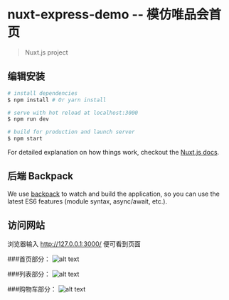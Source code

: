 # nuxt-express-demo  -- 模仿唯品会首页

> Nuxt.js project

## 编辑安装

``` bash
# install dependencies
$ npm install # Or yarn install

# serve with hot reload at localhost:3000
$ npm run dev

# build for production and launch server
$ npm start
```

For detailed explanation on how things work, checkout the [Nuxt.js docs](https://github.com/nuxt/nuxt.js).

## 后端 Backpack

We use [backpack](https://github.com/palmerhq/backpack) to watch and build the application, so you can use the latest ES6 features (module syntax, async/await, etc.).

## 访问网站

浏览器输入  http://127.0.0.1:3000/  便可看到页面

###首页部分：
![alt text]( http://7xawfk.com1.z0.glb.clouddn.com/share/%E5%B1%8F%E5%B9%95%E5%BF%AB%E7%85%A7%202017-06-29%20%E4%B8%8A%E5%8D%8811.24.53.png "首页")

###列表部分：
![alt text]( http://7xawfk.com1.z0.glb.clouddn.com/share/%E5%B1%8F%E5%B9%95%E5%BF%AB%E7%85%A7%202017-06-29%20%E4%B8%8A%E5%8D%8811.25.18.png "列表")

###购物车部分：
![alt text]( http://7xawfk.com1.z0.glb.clouddn.com/share/%E5%B1%8F%E5%B9%95%E5%BF%AB%E7%85%A7%202017-06-29%20%E4%B8%8A%E5%8D%8811.25.02.png  "购物车")


